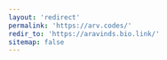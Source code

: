 ```yaml
---
layout: 'redirect'
permalink: 'https://arv.codes/'
redir_to: 'https://aravinds.bio.link/'
sitemap: false
---
```

